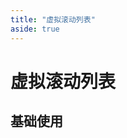 ```yaml
---
title: "虚拟滚动列表"
aside: true
---
```


# 虚拟滚动列表

## 基础使用

<preview path="../../demo/virtualScrollList.vue" title="virtualScrollList虚拟列表"></preview>
